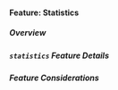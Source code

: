 #### Feature: Statistics

##### Overview

<!-- TODO: ACTIVITY DIAGRAM -->
<!-- TODO: Short Description of Command -->

##### `statistics` Feature Details

<!-- TODO: SEQUENCE DIAGRAM -->
<!-- TODO: Description of how Command works -->

##### Feature Considerations

<!-- TODO: Command Considerations -->
